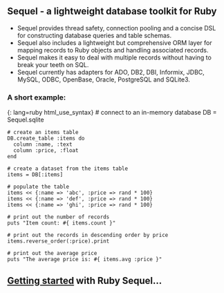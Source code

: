 ## Sequel - a lightweight database toolkit for Ruby
* Sequel provides thread safety, connection pooling and a concise DSL for constructing database queries and table schemas.
* Sequel also includes a lightweight but comprehensive ORM layer for mapping records to Ruby objects and handling associated records.
* Sequel makes it easy to deal with multiple records without having to break your teeth on SQL.
* Sequel currently has adapters for ADO, DB2, DBI, Informix, JDBC, MySQL, ODBC, OpenBase, Oracle, PostgreSQL and SQLite3.

### A short example:

{: lang=ruby html_use_syntax}
    # connect to an in-memory database
    DB = Sequel.sqlite
    
    # create an items table
    DB.create_table :items do
      column :name, :text
      column :price, :float
    end
    
    # create a dataset from the items table
    items = DB[:items]
    
    # populate the table
    items << {:name => 'abc', :price => rand * 100}
    items << {:name => 'def', :price => rand * 100}
    items << {:name => 'ghi', :price => rand * 100}
    
    # print out the number of records
    puts "Item count: #{ items.count }"
    
    # print out the records in descending order by price
    items.reverse_order(:price).print
    
    # print out the average price
    puts "The average price is: #{ items.avg :price }"

## [Getting started](/documentation/getting_started) with Ruby Sequel...
